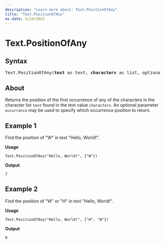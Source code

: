 ```yaml
---
description: "Learn more about: Text.PositionOfAny"
title: "Text.PositionOfAny"
ms.date: 3/14/2022
---
```

# Text.PositionOfAny

## Syntax

<pre>
Text.PositionOfAny(<b>text</b> as text, <b>characters</b> as list, optional <b>occurrence</b> as nullable number) as any
</pre>
  
## About

Returns the position of the first occurrence of any of the characters in the character list `text` found in the text value `characters`. An optional parameter `occurrence` may be used to specify which occurrence position to return.

## Example 1

Find the position of "W" in text "Hello, World!".

**Usage**

```powerquery-m
Text.PositionOfAny("Hello, World!", {"W"})
```

**Output**

`7`

## Example 2

Find the position of "W" or "H" in text "Hello, World!".

**Usage**

```powerquery-m
Text.PositionOfAny("Hello, World!", {"H", "W"})
```

**Output**

`0`
